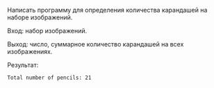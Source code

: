 Написать программу для определения количества карандашей на наборе изображений.


Вход: набор изображений.

Выход: число, суммарное количество карандашей на всех изображениях.

Результат:
```
Total number of pencils: 21
```